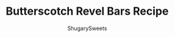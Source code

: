 ---
layout: ../../layouts/MarkdownPostLayout.astro
title: Butterscotch Revel Bars Recipe
author: ShugarySweets
pubDate: 2019-01-15
description: "Chewy and sweet, these Butterscotch Revel Bars are a wonderful dessert to make for your next potluck, bake sale or party. They are also a great treat to bake and freeze for school lunches!"
image_url: https://www.shugarysweets.com/wp-content/uploads/2016/08/butterscotch-revel-bars-1.jpg
tags: ["Cookies","American"]
calories: 135
protein: 2
carbohydrates: 19
fats: 6
fiber: 1
ingredients: ["1 cup unsalted butter, softened (divided)","2 cups light brown sugar, packed","1 teaspoon baking soda","2 large eggs","2 teaspoons vanilla extract","2 cups all-purpose flour","3 cups quick-cook oatmeal","1 can (14 ounce) sweetened condensed milk","1 package (11 ounce) butterscotch chips"]
serves: 36
time: "38 minutes"
prepTime: "10 minutes"
instructions: ["Preheat oven to 350°F. Line a 15x10x1-inch baking sheet with parchment paper. Set aside.","In a large bowl, beat 14 Tbsp of butter (reserving the extra two for later), and brown sugar until well blended. Add in baking soda, eggs and vanilla extract. Beat until combined. Add flour and oats and mix until blended. Set aside.","In a small saucepan, combine sweetened condensed milk and 2 Tbsp butter. Heat over low heat until butter is melted. Fold in butterscotch morsels and stir constantly until melted and smooth.","Press 2/3 of cookie dough into bottom of baking sheet. Keep pressing with your fingertips, it will fit, honest!! Pour butterscotch mixture over top of cookie dough and spread evenly. Drop remaining dough by teaspoon over the top (will not cover completely, that's okay).","Bake for 25-28 minutes until browned. Cool completely. Cut and enjoy. Store in airtight container (best when chilled)!"]
nutrition: ["135 calories","19 grams carbohydrates","24 milligrams cholesterol","6 grams fat","1 grams fiber","2 grams protein","3 grams saturated fat","49 milligrams sodium","11 grams sugar","0 grams trans fat","2 grams unsaturated fat"]
---